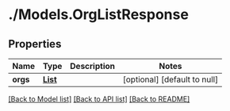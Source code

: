 # ./Models.OrgListResponse
## Properties

Name | Type | Description | Notes
------------ | ------------- | ------------- | -------------
**orgs** | [**List**][1] |  | [optional] [default to null]

[[Back to Model list]][2] [[Back to API list]][3] [[Back to README]][4]

[1]: Org.md
[2]: ../README.md#documentation-for-models
[3]: ../README.md#documentation-for-api-endpoints
[4]: ../README.md
